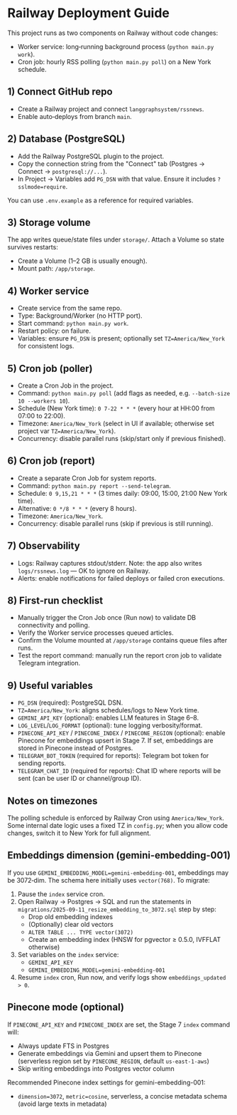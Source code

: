 # Railway Deployment Guide

This project runs as two components on Railway without code changes:

- Worker service: long‑running background process (`python main.py work`).
- Cron job: hourly RSS polling (`python main.py poll`) on a New York schedule.

## 1) Connect GitHub repo
- Create a Railway project and connect `langgraphsystem/rssnews`.
- Enable auto‑deploys from branch `main`.

## 2) Database (PostgreSQL)
- Add the Railway PostgreSQL plugin to the project.
- Copy the connection string from the "Connect" tab (Postgres → Connect → `postgresql://...`).
- In Project → Variables add `PG_DSN` with that value. Ensure it includes `?sslmode=require`.

You can use `.env.example` as a reference for required variables.

## 3) Storage volume
The app writes queue/state files under `storage/`. Attach a Volume so state survives restarts:
- Create a Volume (1–2 GB is usually enough).
- Mount path: `/app/storage`.

## 4) Worker service
- Create service from the same repo.
- Type: Background/Worker (no HTTP port).
- Start command: `python main.py work`.
- Restart policy: on failure.
- Variables: ensure `PG_DSN` is present; optionally set `TZ=America/New_York` for consistent logs.

## 5) Cron job (poller)
- Create a Cron Job in the project.
- Command: `python main.py poll` (add flags as needed, e.g. `--batch-size 10 --workers 10`).
- Schedule (New York time): `0 7-22 * * *` (every hour at HH:00 from 07:00 to 22:00).
- Timezone: `America/New_York` (select in UI if available; otherwise set project var `TZ=America/New_York`).
- Concurrency: disable parallel runs (skip/start only if previous finished).

## 6) Cron job (report)
- Create a separate Cron Job for system reports.
- Command: `python main.py report --send-telegram`.
- Schedule: `0 9,15,21 * * *` (3 times daily: 09:00, 15:00, 21:00 New York time).
- Alternative: `0 */8 * * *` (every 8 hours).
- Timezone: `America/New_York`.
- Concurrency: disable parallel runs (skip if previous is still running).

## 7) Observability
- Logs: Railway captures stdout/stderr. Note: the app also writes `logs/rssnews.log` — OK to ignore on Railway.
- Alerts: enable notifications for failed deploys or failed cron executions.

## 8) First‑run checklist
- Manually trigger the Cron Job once (Run now) to validate DB connectivity and polling.
- Verify the Worker service processes queued articles.
- Confirm the Volume mounted at `/app/storage` contains queue files after runs.
- Test the report command: manually run the report cron job to validate Telegram integration.

## 9) Useful variables
- `PG_DSN` (required): PostgreSQL DSN.
- `TZ=America/New_York`: aligns schedules/logs to New York time.
- `GEMINI_API_KEY` (optional): enables LLM features in Stage 6–8.
- `LOG_LEVEL`/`LOG_FORMAT` (optional): tune logging verbosity/format.
- `PINECONE_API_KEY` / `PINECONE_INDEX` / `PINECONE_REGION` (optional): enable Pinecone for embeddings upsert in Stage 7. If set, embeddings are stored in Pinecone instead of Postgres.
- `TELEGRAM_BOT_TOKEN` (required for reports): Telegram bot token for sending reports.
- `TELEGRAM_CHAT_ID` (required for reports): Chat ID where reports will be sent (can be user ID or channel/group ID).

## Notes on timezones
The polling schedule is enforced by Railway Cron using `America/New_York`. Some internal date logic uses a fixed TZ in `config.py`; when you allow code changes, switch it to New York for full alignment.

## Embeddings dimension (gemini-embedding-001)
If you use `GEMINI_EMBEDDING_MODEL=gemini-embedding-001`, embeddings may be 3072‑dim. The schema here initially uses `vector(768)`. To migrate:

1) Pause the `index` service cron.
2) Open Railway → Postgres → SQL and run the statements in
   `migrations/2025-09-11_resize_embedding_to_3072.sql` step by step:
   - Drop old embedding indexes
   - (Optionally) clear old vectors
   - `ALTER TABLE ... TYPE vector(3072)`
   - Create an embedding index (HNSW for pgvector ≥ 0.5.0, IVFFLAT otherwise)
3) Set variables on the `index` service:
   - `GEMINI_API_KEY`
   - `GEMINI_EMBEDDING_MODEL=gemini-embedding-001`
4) Resume `index` cron, Run now, and verify logs show `embeddings_updated > 0`.

## Pinecone mode (optional)
If `PINECONE_API_KEY` and `PINECONE_INDEX` are set, the Stage 7 `index` command will:
- Always update FTS in Postgres
- Generate embeddings via Gemini and upsert them to Pinecone (serverless region set by `PINECONE_REGION`, default `us-east-1-aws`)
- Skip writing embeddings into Postgres vector column

Recommended Pinecone index settings for gemini-embedding-001:
- `dimension=3072`, `metric=cosine`, serverless, a concise metadata schema (avoid large texts in metadata)
